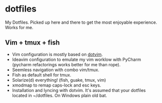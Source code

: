 # dotfiles
My Dotfiles. Picked up here and there to get the most enjoyable experience.
Works for me.

## Vim + tmux + fish
* Vim configuration is mostly based on [dotvim](https://github.com/bling/dotvim).
* Ideavim configuration to emulate my vim worklow with PyCharm (pycharm
refactorings works better for me than rope).
* Seemless navigation with combo vim/tmux.
* Fish as default shell for tmux.
* Solarize(d) everything! (fish, guake, tmux, vim)
* xmodmap to remap caps-lock and esc keys.
* Installation and lyncing with dotvim. It's assumed that your dotfiles
located in ~/dotfiles. On Windows plain old bat.
